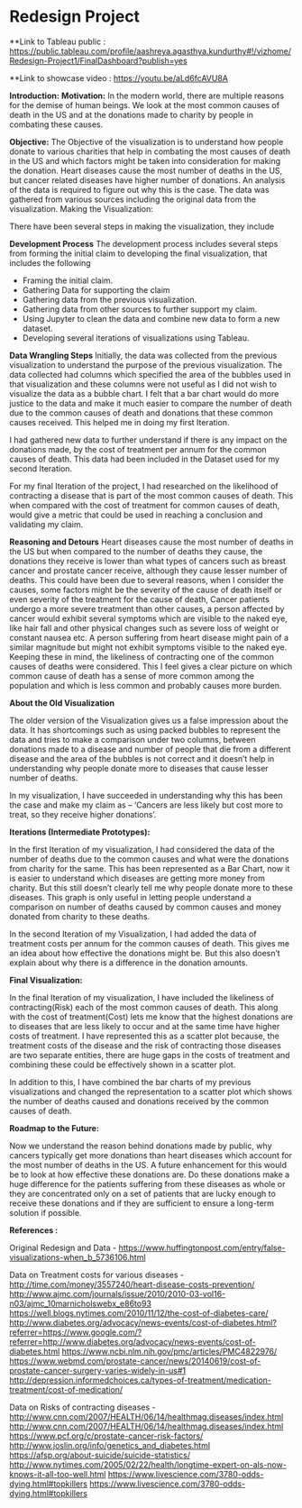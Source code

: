 
# Redesign Project

**Link to Tableau public : https://public.tableau.com/profile/aashreya.agasthya.kundurthy#!/vizhome/Redesign-Project1/FinalDashboard?publish=yes

**Link to showcase video : https://youtu.be/aLd6fcAVU8A

**Introduction:**
**Motivation:**
In the modern world, there are multiple reasons for the demise of human beings. We look at the most common causes of death in the US and at the donations made to charity by people in combating these causes. 

**Objective:**
The Objective of the visualization is to understand how people donate to various charities that help in combating the most causes of death in the US and which factors might be taken into consideration for making the donation. Heart diseases cause the most number of deaths in the US, but cancer related diseases have higher number of donations. An analysis of the data is required to figure out why this is the case.
The data was gathered from various sources including the original data from the visualization.
Making the Visualization:

There have been several steps in making the visualization, they include

**Development Process**
The development process includes several steps from forming the initial claim to developing the final visualization, that includes the following
-	Framing the initial claim.
-	Gathering Data for supporting the claim
-	Gathering data from the previous visualization.
-	Gathering data from other sources to further support my claim.
-	Using Jupyter to clean the data and combine new data to form a new dataset.
-	Developing several iterations of visualizations using Tableau.

**Data Wrangling Steps**
Initially, the data was collected from the previous visualization to understand the purpose of the previous visualization. The data collected had columns which specified the area of the bubbles used in that visualization and these columns were not useful as I did not wish to visualize the data as a bubble chart. I felt that a bar chart would do more justice to the data and make it much easier to compare the number of death due to the common causes of death and donations that these common causes received. This helped me in doing my first Iteration.

I had gathered new data to further understand if there is any impact on the donations made, by the cost of treatment per annum for the common causes of death. This data had been included in the Dataset used for my second Iteration.

For my final Iteration of the project, I had researched on the likelihood of contracting a disease that is part of the most common causes of death. This when compared with the cost of treatment for common causes of death, would give a metric that could be used in reaching a conclusion and validating my claim.

**Reasoning and Detours**
Heart diseases cause the most number of deaths in the US but when compared to the number of deaths they cause, the donations they receive is lower than what types of cancers such as breast cancer and prostate cancer receive, although they cause lesser number of deaths. This could have been due to several reasons, when I consider the causes, some factors might be the severity of the cause of death itself or even severity of the treatment for the cause of death, Cancer patients undergo a more severe treatment than other causes, a person affected by cancer would exhibit several symptoms which are visible to the naked eye, like hair fall and other physical changes such as severe loss of weight or constant nausea etc. A person suffering from heart disease might pain of a similar magnitude but might not exhibit symptoms visible to the naked eye. Keeping these in mind, the likeliness of contracting one of the common causes of deaths were considered. This I feel gives a clear picture on which common cause of death has a sense of more common among the population and which is less common and probably causes more burden.

**About the Old Visualization**

The older version of the Visualization gives us a false impression about the data. It has shortcomings such as using packed bubbles to represent the data and tries to make a comparison under two columns, between donations made to a disease and number of people that die from a different disease and the area of the bubbles is not correct and it doesn’t help in understanding why people donate more to diseases that cause lesser number of deaths.

In my visualization, I have succeeded in understanding why this has been the case and make my claim as – ‘Cancers are less likely but cost more to treat, so they receive higher donations’.

**Iterations (Intermediate Prototypes):**

In the first Iteration of my visualization, I had considered the data of the number of deaths due to the common causes and what were the donations from charity for the same. This has been represented as a Bar Chart, now it is easier to understand which diseases are getting more money from charity. But this still doesn’t clearly tell me why people donate more to these diseases. This graph is only useful in letting people understand a comparison on number of deaths caused by common causes and money donated from charity to these deaths. 

In the second Iteration of my Visualization, I had added the data of treatment costs per annum for the common causes of death. This gives me an idea about how effective the donations might be. But this also doesn’t explain about why there is a difference in the donation amounts.

**Final Visualization:**

In the final Iteration of my visualization, I have included the likeliness of contracting(Risk) each of the most common causes of death. This along with the cost of treatment(Cost) lets me know that the highest donations are to diseases that are less likely to occur and at the same time have higher costs of treatment. I have represented this as a scatter plot because, the treatment costs of the disease and the risk of contracting those diseases are two separate entities, there are huge gaps in the costs of treatment and combining these could be effectively shown in a scatter plot. 

In addition to this, I have combined the bar charts of my previous visualizations and changed the representation to a scatter plot which shows the number of deaths caused and donations received by the common causes of death.

**Roadmap to the Future:**

Now we understand the reason behind donations made by public, why cancers typically get more donations than heart diseases which account for the most number of deaths in the US. A future enhancement for this would be to look at how effective these donations are. Do these donations make a huge difference for the patients suffering from these diseases as whole or they are concentrated only on a set of patients that are lucky enough to receive these donations and if they are sufficient to ensure a long-term solution if possible.


**References :**

Original Redesign and Data -
https://www.huffingtonpost.com/entry/false-visualizations-when_b_5736106.html

Data on Treatment costs for various diseases -
http://time.com/money/3557240/heart-disease-costs-prevention/
http://www.ajmc.com/journals/issue/2010/2010-03-vol16-n03/ajmc_10marnicholswebx_e86to93
https://well.blogs.nytimes.com/2010/11/12/the-cost-of-diabetes-care/
http://www.diabetes.org/advocacy/news-events/cost-of-diabetes.html?referrer=https://www.google.com/?referrer=http://www.diabetes.org/advocacy/news-events/cost-of-diabetes.html
https://www.ncbi.nlm.nih.gov/pmc/articles/PMC4822976/
https://www.webmd.com/prostate-cancer/news/20140619/cost-of-prostate-cancer-surgery-varies-widely-in-us#1
http://depression.informedchoices.ca/types-of-treatment/medication-treatment/cost-of-medication/

Data on Risks of contracting diseases -
http://www.cnn.com/2007/HEALTH/06/14/healthmag.diseases/index.html
http://www.cnn.com/2007/HEALTH/06/14/healthmag.diseases/index.html
https://www.pcf.org/c/prostate-cancer-risk-factors/
http://www.joslin.org/info/genetics_and_diabetes.html
https://afsp.org/about-suicide/suicide-statistics/
http://www.nytimes.com/2005/02/22/health/longtime-expert-on-als-now-knows-it-all-too-well.html
https://www.livescience.com/3780-odds-dying.html#topkillers 
https://www.livescience.com/3780-odds-dying.html#topkillers
